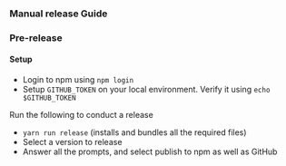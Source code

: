 ### Manual release Guide

### Pre-release

#### Setup

- Login to npm using `npm login`
- Setup `GITHUB_TOKEN` on your local environment. Verify it using
  `echo $GITHUB_TOKEN`

Run the following to conduct a release

- `yarn run release` (installs and bundles all the required files)
- Select a version to release
- Answer all the prompts, and select publish to npm as well as GitHub
